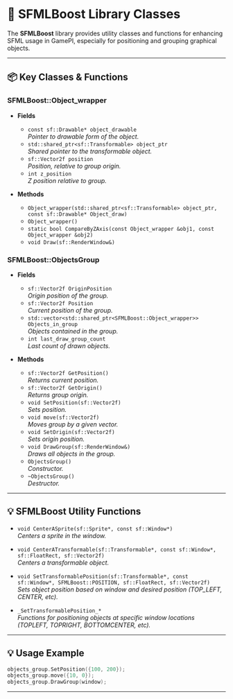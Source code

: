 # 🚀 SFMLBoost Library Classes

The **SFMLBoost** library provides utility classes and functions for enhancing SFML usage in GamePI, especially for positioning and grouping graphical objects.

---

## 📦 Key Classes & Functions

### SFMLBoost::Object_wrapper

- **Fields**
  - `const sf::Drawable* object_drawable`  
    *Pointer to drawable form of the object.*
  - `std::shared_ptr<sf::Transformable> object_ptr`  
    *Shared pointer to the transformable object.*
  - `sf::Vector2f position`  
    *Position, relative to group origin.*
  - `int z_position`  
    *Z position relative to group.*

- **Methods**
  - `Object_wrapper(std::shared_ptr<sf::Transformable> object_ptr, const sf::Drawable* Object_draw)`
  - `Object_wrapper()`
  - `static bool CompareByZAxis(const Object_wrapper &obj1, const Object_wrapper &obj2)`
  - `void Draw(sf::RenderWindow&)`

### SFMLBoost::ObjectsGroup

- **Fields**
  - `sf::Vector2f OriginPosition`  
    *Origin position of the group.*
  - `sf::Vector2f Position`  
    *Current position of the group.*
  - `std::vector<std::shared_ptr<SFMLBoost::Object_wrapper>> Objects_in_group`  
    *Objects contained in the group.*
  - `int last_draw_group_count`  
    *Last count of drawn objects.*

- **Methods**
  - `sf::Vector2f GetPosition()`  
    *Returns current position.*
  - `sf::Vector2f GetOrigin()`  
    *Returns group origin.*
  - `void SetPosition(sf::Vector2f)`  
    *Sets position.*
  - `void move(sf::Vector2f)`  
    *Moves group by a given vector.*
  - `void SetOrigin(sf::Vector2f)`  
    *Sets origin position.*
  - `void DrawGroup(sf::RenderWindow&)`  
    *Draws all objects in the group.*
  - `ObjectsGroup()`  
    *Constructor.*
  - `~ObjectsGroup()`  
    *Destructor.*

---

## 💡 SFMLBoost Utility Functions

- `void CenterASprite(sf::Sprite*, const sf::Window*)`  
  *Centers a sprite in the window.*

- `void CenterATransformable(sf::Transformable*, const sf::Window*, sf::FloatRect, sf::Vector2f)`  
  *Centers a transformable object.*

- `void SetTransformablePosition(sf::Transformable*, const sf::Window*, SFMLBoost::POSITION, sf::FloatRect, sf::Vector2f)`  
  *Sets object position based on window and desired position (TOP_LEFT, CENTER, etc).*

- `_SetTransformablePosition_*`  
  *Functions for positioning objects at specific window locations (TOPLEFT, TOPRIGHT, BOTTOMCENTER, etc).*

---

## 💡 Usage Example

```cpp
objects_group.SetPosition({100, 200});
objects_group.move({10, 0});
objects_group.DrawGroup(window);
```

---